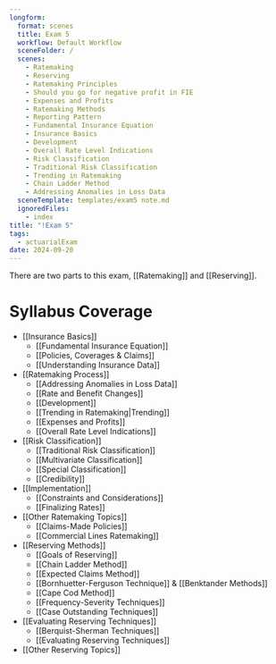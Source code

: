 ```yaml
---
longform:
  format: scenes
  title: Exam 5
  workflow: Default Workflow
  sceneFolder: /
  scenes:
    - Ratemaking
    - Reserving
    - Ratemaking Principles
    - Should you go for negative profit in FIE
    - Expenses and Profits
    - Ratemaking Methods
    - Reporting Pattern
    - Fundamental Insurance Equation
    - Insurance Basics
    - Development
    - Overall Rate Level Indications
    - Risk Classification
    - Traditional Risk Classification
    - Trending in Ratemaking
    - Chain Ladder Method
    - Addressing Anomalies in Loss Data
  sceneTemplate: templates/exam5 note.md
  ignoredFiles:
    - index
title: "!Exam 5"
tags:
  - actuarialExam
date: 2024-09-20
---
```

There are two parts to this exam, [[Ratemaking]] and [[Reserving]].

# Syllabus Coverage

- [[Insurance Basics]]
	- [[Fundamental Insurance Equation]]
	- [[Policies, Coverages & Claims]]
	- [[Understanding Insurance Data]]
- [[Ratemaking Process]]
	- [[Addressing Anomalies in Loss Data]]
	- [[Rate and Benefit Changes]]
	- [[Development]]
	- [[Trending in Ratemaking|Trending]]
	- [[Expenses and Profits]]
	- [[Overall Rate Level Indications]]
- [[Risk Classification]]
	- [[Traditional Risk Classification]]
	- [[Multivariate Classification]]
	- [[Special Classification]]
	- [[Credibility]]
- [[Implementation]]
	- [[Constraints and Considerations]]
	- [[Finalizing Rates]]
- [[Other Ratemaking Topics]]
	- [[Claims-Made Policies]]
	- [[Commercial Lines Ratemaking]]
- [[Reserving Methods]]
	- [[Goals of Reserving]]
	- [[Chain Ladder Method]]
	- [[Expected Claims Method]]
	- [[Bornhuetter-Ferguson Technique]] & [[Benktander Methods]]
	- [[Cape Cod Method]]
	- [[Frequency-Severity Techniques]]
	- [[Case Outstanding Techniques]]
- [[Evaluating Reserving Techniques]]
	- [[Berquist-Sherman Techniques]]
	- [[Evaluating Reserving Techniques]]
- [[Other Reserving Topics]]